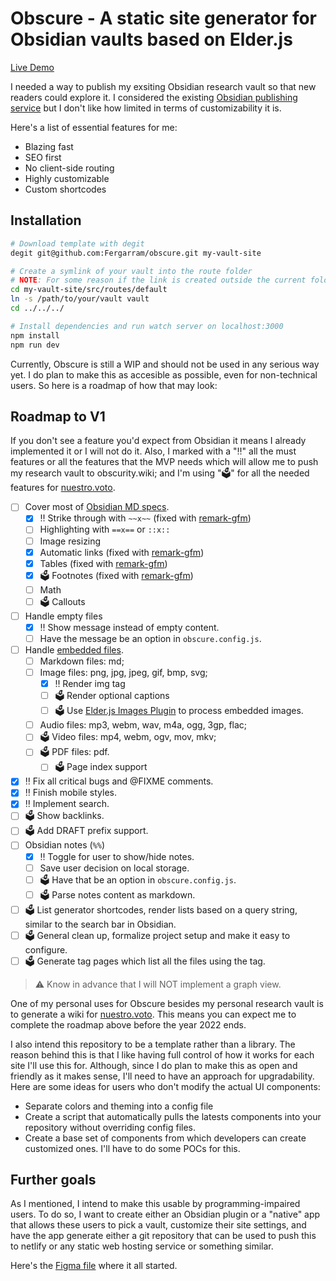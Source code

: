 # Obscure - A static site generator for Obsidian vaults based on Elder.js 

[Live Demo](https://obscurity.wiki)

I needed a way to publish my exsiting Obsidian research vault so that new readers could explore it. I considered the existing [Obsidian publishing service](https://obsidian.md/publish) but I don't like how limited in terms of customizability it is.

Here's a list of essential features for me:

- Blazing fast
- SEO first
- No client-side routing
- Highly customizable
- Custom shortcodes

## Installation

```bash
# Download template with degit
degit git@github.com:Fergarram/obscure.git my-vault-site

# Create a symlink of your vault into the route folder
# NOTE: For some reason if the link is created outside the current folder it doesn't work. At least on MacOS.
cd my-vault-site/src/routes/default
ln -s /path/to/your/vault vault
cd ../../../

# Install dependencies and run watch server on localhost:3000
npm install
npm run dev
```

Currently, Obscure is still a WIP and should not be used in any serious way yet. I do plan to make this as accesible as possible, even for non-technical users. So here is a roadmap of how that may look:

## Roadmap to V1

If you don't see a feature you'd expect from Obsidian it means I already implemented it or I will not do it. Also, I marked with a "‼️" all the must features or all the features that the MVP needs which will allow me to push my research vault to obscurity.wiki; and I'm using "🗳" for all the needed features for [nuestro.voto](//fernando.works/projects/nuestro-voto).

- [ ] Cover most of [Obsidian MD specs](https://help.obsidian.md/How+to/Format+your+notes).
	- [x] ‼️ Strike through with `~~x~~` (fixed with [remark-gfm](https://github.com/remarkjs/remark-gfm))
	- [ ] Highlighting with `==x==` or `::x::`
	- [ ] Image resizing
	- [x] Automatic links (fixed with [remark-gfm](https://github.com/remarkjs/remark-gfm))
	- [x] Tables (fixed with [remark-gfm](https://github.com/remarkjs/remark-gfm))
	- [x] 🗳 Footnotes (fixed with [remark-gfm](https://github.com/remarkjs/remark-gfm))
	- [ ] Math
	- [ ] 🗳 Callouts
- [ ] Handle empty files
	- [x] ‼️ Show message instead of empty content.
	- [ ] Have the message be an option in `obscure.config.js`.
- [ ] Handle [embedded files](https://help.obsidian.md/How+to/Embed+files).
	- [ ] Markdown files: md;
	- [ ] Image files: png, jpg, jpeg, gif, bmp, svg;
		- [x] ‼️ Render img tag
		- [ ] 🗳 Render optional captions
		- [ ] 🗳 Use [Elder.js Images Plugin](https://github.com/Elderjs/plugins/tree/master/packages/images) to process embedded images.
	- [ ] Audio files: mp3, webm, wav, m4a, ogg, 3gp, flac;
	- [ ] 🗳 Video files: mp4, webm, ogv, mov, mkv;
	- [ ] 🗳 PDF files: pdf.
		- [ ] 🗳 Page index support
- [x] ‼️ Fix all critical bugs and @FIXME comments.
- [x] ‼️ Finish mobile styles.
- [x] ‼️ Implement search.
- [ ] 🗳 Show backlinks.
- [ ] 🗳 Add DRAFT prefix support.
- [ ] Obsidian notes (`%%`)
	- [x] ‼️ Toggle for user to show/hide notes.
	- [ ] Save user decision on local storage.
	- [ ] 🗳 Have that be an option in `obscure.config.js`.
	- [ ] 🗳 Parse notes content as markdown.
- [ ] 🗳 List generator shortcodes, render lists based on a query string, similar to the search bar in Obsidian.
- [ ] 🗳 General clean up, formalize project setup and make it easy to configure.
- [ ] 🗳 Generate tag pages which list all the files using the tag.

> ⚠️ Know in advance that I will NOT implement a graph view.

One of my personal uses for Obscure besides my personal research vault is to generate a wiki for [nuestro.voto](//fernando.works/projects/nuestro-voto). This means you can expect me to complete the roadmap above before the year 2022 ends.

I also intend this repository to be a template rather than a library. The reason behind this is that I like having full control of how it works for each site I'll use this for. Although, since I do plan to make this as open and friendly as it makes sense, I'll need to have an approach for upgradability. Here are some ideas for users who don't modify the actual UI components:

- Separate colors and theming into a config file
- Create a script that automatically pulls the latests components into your repository without overriding config files.
- Create a base set of components from which developers can create customized ones. I'll have to do some POCs for this.


## Further goals

As I mentioned, I intend to make this usable by programming-impaired users. To do so, I want to create either an Obsidian plugin or a "native" app that allows these users to pick a vault, customize their site settings, and have the app generate either a git repository that can be used to push this to netlify or any static web hosting service or something similar.

Here's the [Figma file](https://www.figma.com/file/S1H33ONKWWWsGL2n6zFTUc/Documentation-Template?node-id=0%3A1) where it all started.
